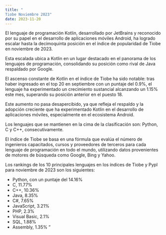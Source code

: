 ```yaml
---
title: "
Tiobe Noviembre 2023"
date: 2023-11-20
---
```

El lenguaje de programación Kotlin, desarrollado por JetBrains y reconocido por su papel en el desarrollo de aplicaciones móviles Android, ha logrado escalar hasta la decimoquinta posición en el índice de popularidad de Tiobe en noviembre de 2023.

Esta escalada ubica a Kotlin en un lugar destacado en el panorama de los lenguajes de programación, consolidando su posición como rival de Java respaldado por Google.

El ascenso constante de Kotlin en el índice de Tiobe ha sido notable: tras haber ingresado en el top 20 en septiembre con un puntaje del 0.9%, el lenguaje ha experimentado un crecimiento sustancial alcanzando un 1.15% este mes, superando su posición anterior en el puesto 18.

Este aumento no pasa desapercibido, ya que refleja el respaldo y la adopción creciente que ha experimentado Kotlin en el desarrollo de aplicaciones móviles, especialmente en el ecosistema Android.

Los lenguajes que se mantienen en la cima de la clasificación son: Python, C y C++, consecutivamente.

El índice de Tiobe se basa en una fórmula que evalúa el número de ingenieros capacitados, cursos y proveedores de terceros para cada lenguaje de programación en todo el mundo, utilizando datos provenientes de motores de búsqueda como Google, Bing y Yahoo.

Los rankings de los 10 principales lenguajes en los índices de Tiobe y Pypl para noviembre de 2023 son los siguientes:

- Python, con un puntaje del 14.16%
- C, 11.77%
- C++, 10.36%
- Java, 8.35%
- C#, 7.65%
- JavaScript, 3.21%
- PHP, 2.3%
- Visual Basic, 2.1%
- SQL, 1.88%
- Assembly, 1.35%
”
